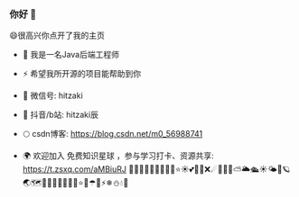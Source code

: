 ### 你好 👋

😄很高兴你点开了我的主页

- 🔭 我是一名Java后端工程师
- ⚡ 希望我所开源的项目能帮助到你

- 💬 微信号: hitzaki
- 🌌 抖音/b站: hitzaki辰
- 🌕 csdn博客: https://blog.csdn.net/m0_56988741
- 🌍 欢迎加入 免费知识星球 ，参与学习打卡、资源共享: https://t.zsxq.com/aMBiuRJ
🍥🍚🍛🦪🍣🍤🍱🥡🍩⭐☀💕🚗🚀❌☄📌💕😁⛅🌥🛳☀🌤🌌🪐🌏🗺🧭🌔🌑🌒🌖🌗🌘⭐🌟☂🌂⚡❄⛄💧🌊


